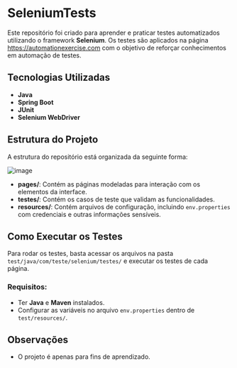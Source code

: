 # SeleniumTests

Este repositório foi criado para aprender e praticar testes automatizados utilizando o framework **Selenium**. Os testes são aplicados na página https://automationexercise.com com o objetivo de reforçar conhecimentos em automação de testes.

## Tecnologias Utilizadas

- **Java**
- **Spring Boot**
- **JUnit**
- **Selenium WebDriver**

## Estrutura do Projeto

A estrutura do repositório está organizada da seguinte forma:


![image](https://github.com/user-attachments/assets/2d6aae5d-3f77-4244-95dd-d7de84c0ecee)


- **pages/**: Contém as páginas modeladas para interação com os elementos da interface.
- **testes/**: Contém os casos de teste que validam as funcionalidades.
- **resources/**: Contém arquivos de configuração, incluindo `env.properties` com credenciais e outras informações sensíveis.

## Como Executar os Testes

Para rodar os testes, basta acessar os arquivos na pasta `test/java/com/teste/selenium/testes/` e executar os testes de cada página.

### Requisitos:
- Ter **Java** e **Maven** instalados.
- Configurar as variáveis no arquivo `env.properties` dentro de `test/resources/`.

## Observações
- O projeto é apenas para fins de aprendizado.

